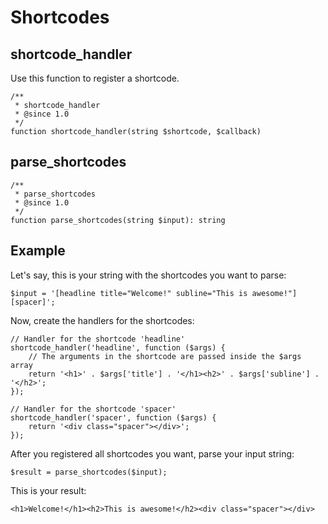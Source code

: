 # Shortcodes

## shortcode_handler

Use this function to register a shortcode.

```
/**
 * shortcode_handler
 * @since 1.0
 */
function shortcode_handler(string $shortcode, $callback)
```

## parse_shortcodes

```
/**
 * parse_shortcodes
 * @since 1.0
 */
function parse_shortcodes(string $input): string
```

## Example

Let's say, this is your string with the shortcodes you want to parse:
```
$input = '[headline title="Welcome!" subline="This is awesome!"][spacer]';
```

Now, create the handlers for the shortcodes:
```
// Handler for the shortcode 'headline'
shortcode_handler('headline', function ($args) {
    // The arguments in the shortcode are passed inside the $args array
    return '<h1>' . $args['title'] . '</h1><h2>' . $args['subline'] . '</h2>';
});

// Handler for the shortcode 'spacer'
shortcode_handler('spacer', function ($args) {
    return '<div class="spacer"></div>';
});
```

After you registered all shortcodes you want, parse your input string:
```
$result = parse_shortcodes($input);
```

This is your result:
```
<h1>Welcome!</h1><h2>This is awesome!</h2><div class="spacer"></div>
```